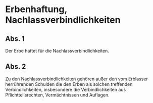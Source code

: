 # Erbenhaftung, Nachlassverbindlichkeiten



## Abs. 1

 Der Erbe haftet für die Nachlassverbindlichkeiten.

## Abs. 2

 Zu den Nachlassverbindlichkeiten gehören außer den vom Erblasser herrührenden Schulden die den Erben als solchen treffenden Verbindlichkeiten, insbesondere die Verbindlichkeiten aus Pflichtteilsrechten, Vermächtnissen und Auflagen. 

